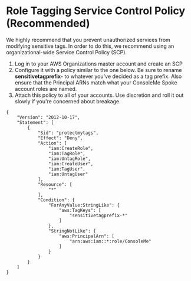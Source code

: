 # Role Tagging Service Control Policy \(Recommended\)

We highly recommend that you prevent unauthorized services from modifying sensitive tags. In order to do this, we recommend using an organizational-wide Service Control Policy \(SCP\).

1. Log in to your AWS Organizations master account and create an SCP
2. Configure it with a policy similar to the one below. Be sure to rename **sensitivetagprefix-** to whatever you've decided as a tag prefix. Also ensure that the Principal ARNs match what your ConsoleMe Spoke account roles are named. 
3. Attach this policy to all of your accounts. Use discretion and roll it out slowly if you're concerned about breakage.

```text
{
    "Version": "2012-10-17",
    "Statement": [
        {
            "Sid": "protectmytags",
            "Effect": "Deny",
            "Action": [
                "iam:CreateRole",
                "iam:TagRole",
                "iam:UntagRole",
                "iam:CreateUser",
                "iam:TagUser",
                "iam:UntagUser"
            ],
            "Resource": [
                "*"
            ],
            "Condition": {
                "ForAnyValue:StringLike": {
                    "aws:TagKeys": [
                        "sensitivetagprefix-*"
                    ]
                },
                "StringNotLike": {
                    "aws:PrincipalArn": [
                        "arn:aws:iam::*:role/ConsoleMe"
                    ]
                }
            }
        }
    ]
}
```




